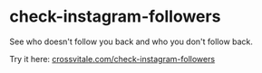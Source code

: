 # check-instagram-followers
See who doesn't follow you back and who you don't follow back.

Try it here: 
[crossvitale.com/check-instagram-followers](https://crossvitale.com/check-instagram-followers)
